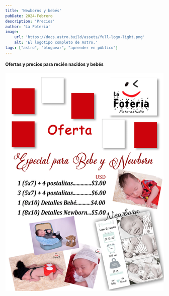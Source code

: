 ```yaml
---
title: 'Newborns y bebés'
pubDate: 2024-Febrero
description: 'Precios'
author: 'La Foteria'
image:
    url: 'https://docs.astro.build/assets/full-logo-light.png'
    alt: 'El logotipo completo de Astro.'
tags: ["astro", "bloguear", "aprender en público"]
---
```




#### Ofertas y precios para recién nacidos y bebés

![preciosNewborns][path]

[path]: ../../../assets/ofertas/bebes.webp
